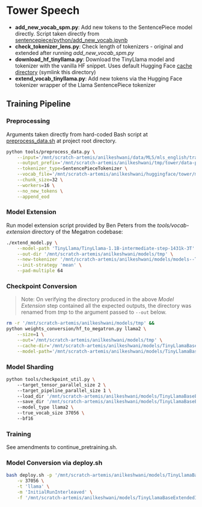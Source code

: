 # Tower Speech

- **add_new_vocab_spm.py**: Add new tokens to the SentencePiece model directly. Script taken directly from [sentencepiece/python/add_new_vocab.ipynb](https://github.com/google/sentencepiece/blob/b0a15434fa991c0202b6d05e61c6e578138fac3d/python/add_new_vocab.ipynb)
- **check_tokenizer_lens.py**: Check length of tokenizers - original and extended after running _add_new_vocab_spm.py_
- **download_hf_tinyllama.py**: Download the TinyLlama model and tokenizer with the vanilla HF snippet. Uses default Hugging Face [cache directory](https://github.com/huggingface/huggingface_hub/blob/e58b5cc61cbc8dec52b4335e872db5f44249d06b/src/huggingface_hub/constants.py#L115) (symlink this directory)
- **extend_vocab_tinyllama.py**: Add new tokens via the Hugging Face tokenizer wrapper of the Llama SentencePiece tokenizer

## Training Pipeline

### Preprocessing

Arguments taken directly from hard-coded Bash script at [preprocess_data.sh](https://github.com/deep-spin/multilinguality_megatron/blob/0563f7e9254c1f06859958606f9452d6112efc24/preprocess_data.sh) at project root directory. 

```bash
python tools/preprocess_data.py \
    --input='/mnt/scratch-artemis/anilkeshwani/data/MLS/mls_english/train/transcripts_stratified_sample_2702009_uroman_aligned_hubert_interleaved.jsonl' \
    --output_prefix='/mnt/scratch-artemis/anilkeshwani/tmp/tower/data-preproc-test' \
    --tokenizer_type=SentencePieceTokenizer \
    --vocab_file='/mnt/scratch-artemis/anilkeshwani/huggingface/tower/models--TinyLlama--TinyLlama-1.1B-intermediate-step-1431k-3T/tokenizer_extended.model' \
    --chunk_size=32 \
    --workers=16 \
    --no_new_tokens \
    --append_eod
```

### Model Extension

Run model extension script provided by Ben Peters from the _tools/vocab-extension_ directory of the Megatron codebase:

```bash
./extend_model.py \
    --model-path 'TinyLlama/TinyLlama-1.1B-intermediate-step-1431k-3T' \
    --out-dir '/mnt/scratch-artemis/anilkeshwani/models/tmp' \
    --new-tokenizer '/mnt/scratch-artemis/anilkeshwani/models/models--TinyLlama--TinyLlama-1.1B-intermediate-step-1431k-3T/tokenizer_extended.model' \
    --init-strategy 'mean' \
    --pad-multiple 64
```

### Checkpoint Conversion

> Note: On verifying the directory produced in the above _Model Extension_ step contained all the expected outputs, the directory was renamed from _tmp_ to the argument passed to `--out` below.

```bash
rm -r '/mnt/scratch-artemis/anilkeshwani/models/tmp' &&
python weights_conversion/hf_to_megatron.py llama2 \
    --size=1 \
    --out='/mnt/scratch-artemis/anilkeshwani/models/tmp' \
    --cache-dir='/mnt/scratch-artemis/anilkeshwani/models/TinyLlamaBaseExtendedInitialRun' \
    --model-path='/mnt/scratch-artemis/anilkeshwani/models/TinyLlamaBaseExtendedInitialRun'
```

### Model Sharding

```bash
python tools/checkpoint_util.py \    
    --target_tensor_parallel_size 2 \    
    --target_pipeline_parallel_size 1 \    
    --load_dir '/mnt/scratch-artemis/anilkeshwani/models/TinyLlamaBaseExtendedMegatronInitial' \    
    --save_dir '/mnt/scratch-artemis/anilkeshwani/models/TinyLlamaBaseExtendedMegatronInitialSharded/' \    
    --model_type llama2 \    
    --true_vocab_size 37056 \    
    --bf16
```

### Training

See amendments to continue_pretraining.sh. 

### Model Conversion via deploy.sh

```bash
bash deploy.sh -p '/mnt/scratch-artemis/anilkeshwani/models/TinyLlamaBaseExtendedMegatronCheckpoints/' \
    -v 37056 \
    -t 'llama' \
    -m 'InitialRunInterleaved' \
    -f '/mnt/scratch-artemis/anilkeshwani/models/TinyLlamaBaseExtendedInitialRun/tokenizer.model'
```
